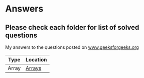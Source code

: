 # Answers

## Please check each folder for list of solved questions
My answers to the questions posted on www.geeksforgeeks.org

 Type | Location
-------|---------
Array | [Arrays](./Arrays/README.md)
